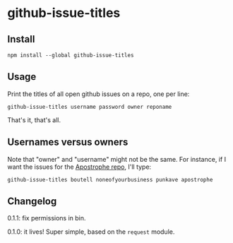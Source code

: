 # github-issue-titles

## Install

```
npm install --global github-issue-titles
```

## Usage

Print the titles of all open github issues on a repo, one per line:

```
github-issue-titles username password owner reponame
```

That's it, that's all.

## Usernames versus owners

Note that "owner" and "username" might not be the same. For instance, if I want the issues for the [Apostrophe repo](https://github.com/punkave/apostrophe), I'll type:

```
github-issue-titles boutell noneofyourbusiness punkave apostrophe
```

## Changelog

0.1.1: fix permissions in bin.

0.1.0: it lives! Super simple, based on the `request` module.
